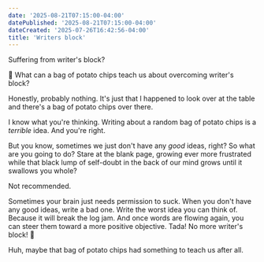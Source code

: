 ```yaml
---
date: '2025-08-21T07:15:00-04:00'
datePublished: '2025-08-21T07:15:00-04:00'
dateCreated: '2025-07-26T16:42:56-04:00'
title: 'Writers block'
---
```

Suffering from writer's block?

🥔 What can a bag of potato chips teach us about overcoming writer's block?

Honestly, probably nothing. It's just that I happened to look over at the table and there's a bag of potato chips over there.

I know what you're thinking. Writing about a random bag of potato chips is a *terrible* idea. And you're right.

But you know, sometimes we just don't have any *good* ideas, right? So what are you going to do? Stare at the blank page, growing ever more frustrated while that black lump of self-doubt in the back of our mind grows until it swallows you whole?

Not recommended.

Sometimes your brain just needs permission to suck. When you don't have any good ideas, write a bad one. Write the worst idea you can think of. Because it will break the log jam. And once words are flowing again, you can steer them toward a more positive objective. Tada! No more writer's block! 🎉️ 

Huh, maybe that bag of potato chips had something to teach us after all.
